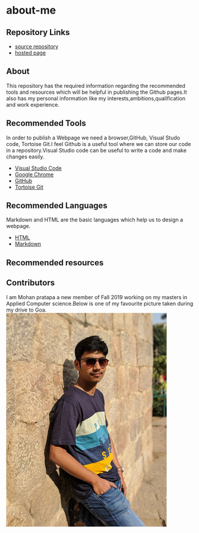 # about-me

## Repository Links
- [source repository](https://github.com/mohanpratapa/about-me)
- [hosted page](https://mohanpratapa.github.io/about-me/)

## About
This repository has the required information regarding the recommended tools and resources which will be helpful in publishing the Github pages.It also has my personal information like my interests,ambitions,qualification and work experience.

## Recommended Tools
In order to publish a Webpage we need a browser,GitHub, Visual Studo code, Tortoise Git.I feel Github is a useful tool where we can store our code in a repository.Visual Studio code can be useful to write a code and make changes easily.
- [Visual Studio Code](https://code.visualstudio.com/docs)
- [Google Chrome](https://www.google.com/chrome/)
- [GitHub](https://github.com/)
- [Tortoise Git](https://tortoisegit.org/)

## Recommended Languages
Markdown and HTML are the basic languages which help us to design a webpage.
- [HTML](https://www.codecademy.com/learn/learn-html)
- [Markdown](https://www.markdownguide.org/getting-started/)

## Recommended resources









## Contributors
I am Mohan pratapa a new member of Fall 2019 working on my masters in Applied Computer science.Below is one of my favourite picture taken during my drive to Goa.
![Mohan](Mohan.jpg)



